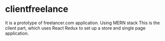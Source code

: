 # clientfreelance
It is a prototype of freelancer.com application. Using MERN stack
This is the client part, which uses React Redux to set up a store and single page application.
